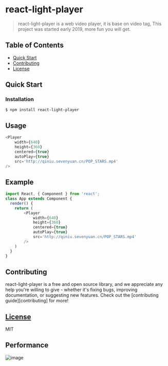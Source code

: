 
# react-light-player

> react-light-player is a web video player, it is base on video tag, This project was started early 2019, more fun you will get.

## Table of Contents

* [Quick Start](#quick-start)
* [Contributing](#contributing)
* [License](#license)

## Quick Start

### Installation

```
$ npm install react-light-player
```

Usage
----
```js
<Player
    width={640}
    height={360}
    centered={true}
    autoPlay={true}
    src='http://qiniu.sevenyuan.cn/POP_STARS.mp4'
/>
```

Example
-----
```js
import React, { Component } from 'react';
class App extends Component {
  render() {
    return (
        <Player
            width={640}
            height={360}
            centered={true}
            autoPlay={true}
            src='http://qiniu.sevenyuan.cn/POP_STARS.mp4'
        />
    )
  }
}
```

## Contributing

react-light-player is a free and open source library, and we appreciate any help you're willing to give - whether it's fixing bugs, improving documentation, or suggesting new features. Check out the [contributing guide][contributing] for more!

## [License][license]

MIT

## Performance
![image][logo]

[logo]: http://qiniu.sevenyuan.cn/play.png

[license]: LICENSE

[coc]: CODE_OF_CONDUCT.md
